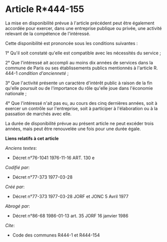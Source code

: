 # Article R*444-155

La mise en disponibilité prévue à l'article précédent peut être également accordée pour exercer, dans une entreprise publique
ou privée, une activité relevant de la compétence de l'intéressé.

Cette disponibilité est prononcée sous les conditions suivantes :

1° Qu'il soit constaté qu'elle est compatible avec les nécessités du service ;

2° Que l'intéressé ait accompli au moins dix années de services dans la commune de Paris ou ses établissements publics
mentionnés à l'article R. 444-1 *condition d'ancienneté* ;

3° Que l'activité présente un caractère d'intérêt public à raison de la fin qu'elle poursuit ou de l'importance du rôle
qu'elle joue dans l'économie nationale ;

4° Que l'intéressé n'ait pas eu, au cours des cinq dernières années, soit à exercer un contrôle sur l'entreprise, soit à
participer à l'élaboration ou à la passation de marchés avec elle.

La durée de disponibilité prévue au présent article ne peut excéder trois années, mais peut être renouvelée une fois pour une
durée égale.

**Liens relatifs à cet article**

_Anciens textes_:

  - Décret n°76-1041 1976-11-16 ART. 130 e

_Codifié par_:

  - Décret n°77-373 1977-03-28

_Créé par_:

  - Décret n°77-373 1977-03-28 JORF et JONC 5 Avril 1977

_Abrogé par_:

  - Décret n°86-68 1986-01-13 art. 35 JORF 16 janvier 1986

_Cite_:

  - Code des communes R444-1 et R444-154
